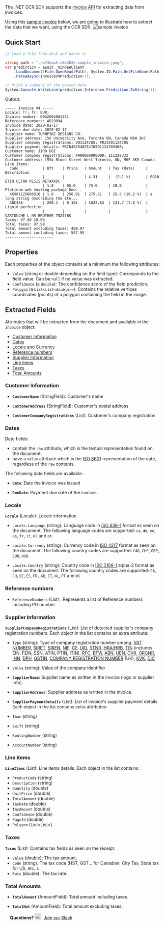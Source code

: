 The .NET OCR SDK supports the [invoice API](https://developers.mindee.com/docs/invoice-ocr) for extracting data from invoices.

Using this [sample invoice](https://files.readme.io/a74eaa5-c8e283b-sample_invoice.jpeg) below, we are going to illustrate how to extract the data that we want, using the OCR SDK.
![sample invoice](https://files.readme.io/a74eaa5-c8e283b-sample_invoice.jpeg)

## Quick Start
```csharp
// Load a file from disk and parse it

string path = "./a74eaa5-c8e283b-sample_invoice.jpeg";
var prediction = await _mindeeClient
    .LoadDocument(File.OpenRead(Path), System.IO.Path.GetFileName(Path))
    .ParseAsync<InvoiceV4Prediction>();

// Print a summary of the parsed data
System.Console.WriteLine(prediction.Inference.Prediction.ToString());
```

Output:
```
----- Invoice V4 -----
Locale: fr; fr; EUR;
Invoice number: 0042004801351
Reference numbers: AD29094
Invoice date: 2020-02-17
Invoice due date: 2020-02-17
Supplier name: TURNPIKE DESIGNS CO.
Supplier address: 156 University Ave, Toronto ON, Canada M5H 2H7
Supplier company registrations: 501124705; FR33501124705
Supplier payment details: FR7640254025476501124705368;
Customer name: JIRO DOI
Customer company registrations: FR00000000000; 111222333
Customer address: 1954 Bloon Street West Toronto, ON, M6P 3K9 Canada
Line Items:
  Code           | QTY    | Price   | Amount   | Tax (Rate)     | Description
                 |        |         | 4.31     |  (2.1 %)       | PQ20 ETIQ ULTRA RESIS METAXXDC
                 | 1.0    | 65.0    | 75.0     | 10.0           | Platinum web hosting package Dow...
  XXX81125600010 | 1.0    | 250.01  | 275.51   | 25.5 (10.2 %)  | a long string describing the ite...
  ABC456         | 200.3  | 8.101   | 1622.63  | 121.7 (7.5 %)  | Liquid perfection
                 |        |         |          |                | CARTOUCHE L NR BROTHER TN247BK
Taxes: 97.98 20.0%
Total taxes: 97.98
Total amount excluding taxes: 489.97
Total amount including taxes: 587.95
----------------------
```

## Properties
Each properties of the object contains at a minimum the following attributes:

* `Value` (string or double depending on the field type):
  Corresponds to the field value. Can be `null` if no value was extracted.
* `Confidence` (a `double`):
  The confidence score of the field prediction.
* `Polygon` (a `List<List<double>>`):
  Contains the relative vertices coordinates (points) of a polygon containing the field in the image.

## Extracted Fields
Attributes that will be extracted from the document and available in the `Invoice` object:

- [Customer Information](#customer-information)
- [Dates](#dates)
- [Locale and Currency](#locale)
- [Reference numbers](#reference-numbers)
- [Supplier Information](#supplier-information)
- [Line items](#line-items)
- [Taxes](#taxes)
- [Total Amounts](#total-amounts)

### Customer Information
* **`CustomerName`** (StringField): Customer's name

* **`CustomerAddress`** (StringField): Customer's postal address

* **`CustomerCompanyRegistrations`** (List<CompanyRegistration>): Customer's company registration

### Dates
Date fields:
* contain the `raw` attribute, which is the textual representation found on the document.
* have a `value` attribute which is the [ISO 8601](https://en.wikipedia.org/wiki/ISO_8601) representation of the date, regardless of the `raw` contents.

The following date fields are available:

* **`Date`**: Date the invoice was issued

* **`DueDate`**: Payment due date of the invoice.

### Locale
**`Locale`** (Locale): Locale information.

* `Locale.Language` (string): Language code in [ISO 639-1](https://en.wikipedia.org/wiki/ISO_639-1) format as seen on the document.
  The following language codes are supported: `ca`, `de`, `en`, `es`, `fr`, `it`, `nl` and `pt`.

* `Locale.Currency` (string): Currency code in [ISO 4217](https://en.wikipedia.org/wiki/ISO_4217) format as seen on the document.
  The following country codes are supported: `CAD`, `CHF`, `GBP`, `EUR`, `USD`.

* `Locale.Country` (string): Country code in [ISO 3166-1](https://en.wikipedia.org/wiki/ISO_3166-1) alpha-2 format as seen on the document.
  The following country codes are supported: `CA`, `CH`, `DE`, `ES`, `FR,` `GB`, `IT`, `NL`, `PT` and `US`.

### Reference numbers
* `ReferenceNumbers` (List<StringField>) : Represents a list of Reference numbers including PO number.

### Supplier Information

**`SupplierCompanyRegistrations`** (List<CompanyRegistration>):  List of detected supplier's company registration numbers. Each object in the list contains an extra attribute:

* `Type` (string): Type of company registration number among: [VAT NUMBER](https://en.wikipedia.org/wiki/VAT_identification_number), [SIRET](https://en.wikipedia.org/wiki/SIRET_code), [SIREN](https://en.wikipedia.org/wiki/SIREN_code), [NIF](https://en.wikipedia.org/wiki/National_identification_number), [CF](https://en.wikipedia.org/wiki/Italian_fiscal_code), [UID](https://en.wikipedia.org/wiki/VAT_identification_number), [STNR](https://de.wikipedia.org/wiki/Steuernummer), [HRA/HRB](https://en.wikipedia.org/wiki/German_Commercial_Register), [TIN](https://en.wikipedia.org/wiki/Taxpayer_Identification_Number) (includes EIN, FEIN, SSN, ATIN, PTIN, ITIN), [RFC](https://wise.com/us/blog/clabe-rfc-curp-abm-meaning-mexico), [BTW](https://en.wikipedia.org/wiki/European_Union_value_added_tax), [ABN](https://abr.business.gov.au/Help/AbnFormat), [UEN](https://www.uen.gov.sg/ueninternet/faces/pages/admin/aboutUEN.jspx), [CVR](https://en.wikipedia.org/wiki/Central_Business_Register_(Denmark)), [ORGNR](https://en.wikipedia.org/wiki/VAT_identification_number), [INN](https://www.nalog.gov.ru/eng/exchinf/inn/), [DPH](https://en.wikipedia.org/wiki/Value-added_tax), [GSTIN](https://en.wikipedia.org/wiki/VAT_identification_number), [COMPANY REGISTRATION NUMBER](https://en.wikipedia.org/wiki/VAT_identification_number) (UK), [KVK](https://business.gov.nl/starting-your-business/registering-your-business/lei-rsin-vat-and-kvk-number-which-is-which/), [DIC](https://www.vatify.eu/czech-vat-number.html)

* `Value` (string): Value of the company identifier

* **`SupplierName`**: Supplier name as written in the invoice (logo or supplier Info).

* **`SupplierAddress`**: Supplier address as written in the invoice.

* **`SupplierPaymentDetails`** (List<PaymentDetails>): List of invoice's supplier payment details. Each object in the list contains extra attributes:
* `Iban` (string)
* `Swift` (string)
* `RoutingNumber` (string)
* `AccountNumber` (string)

### Line items

**`LineItems`** (List<InvoiceLineItem>):  Line items details. Each object in the list contains :
* `ProductCode` (string)
* `Description` (string)
* `Quantity` (double)
* `UnitPrice` (double)
* `TotalAmount` (double)
* `TaxRate` (double)
* `TaxAmount` (double)
* `Confidence` (double)
* `PageId` (double)
* `Polygon` (List<List<double>>)


### Taxes
**`Taxes`** (List<TaxField>): Contains tax fields as seen on the receipt.

* `Value` (double): The tax amount.
* `Code` (string): The tax code (HST, GST... for Canadian; City Tax, State tax for US, etc..).
* `Rate` (double): The tax rate.

### Total Amounts

* **`TotalAmount`** (AmountField): Total amount including taxes.

* **`TotalNet`** (AmountField): Total amount excluding taxes.

&nbsp;
&nbsp;
**Questions?**
<img alt="Slack Logo Icon" style="display:inline!important" src="https://files.readme.io/5b83947-Slack.png" width="20" height="20">&nbsp;&nbsp;[Join our Slack](https://slack.mindee.com)
